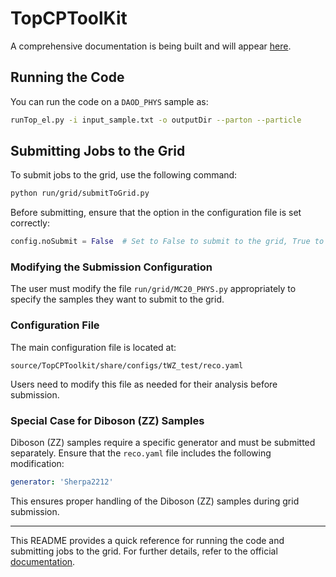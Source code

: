 # TopCPToolKit

A comprehensive documentation is being built and will appear [here](https://topcptoolkit.docs.cern.ch/).

## Running the Code
You can run the code on a `DAOD_PHYS` sample as:

```bash
runTop_el.py -i input_sample.txt -o outputDir --parton --particle
```

## Submitting Jobs to the Grid
To submit jobs to the grid, use the following command:

```bash
python run/grid/submitToGrid.py
```

Before submitting, ensure that the option in the configuration file is set correctly:

```python
config.noSubmit = False  # Set to False to submit to the grid, True to only generate job files
```

### Modifying the Submission Configuration
The user must modify the file `run/grid/MC20_PHYS.py` appropriately to specify the samples they want to submit to the grid.

### Configuration File
The main configuration file is located at:

```
source/TopCPToolkit/share/configs/tWZ_test/reco.yaml
```

Users need to modify this file as needed for their analysis before submission.

### Special Case for Diboson (ZZ) Samples
Diboson (ZZ) samples require a specific generator and must be submitted separately. Ensure that the `reco.yaml` file includes the following modification:

```yaml
generator: 'Sherpa2212'
```

This ensures proper handling of the Diboson (ZZ) samples during grid submission.

---
This README provides a quick reference for running the code and submitting jobs to the grid. For further details, refer to the official [documentation](https://topcptoolkit.docs.cern.ch/).


